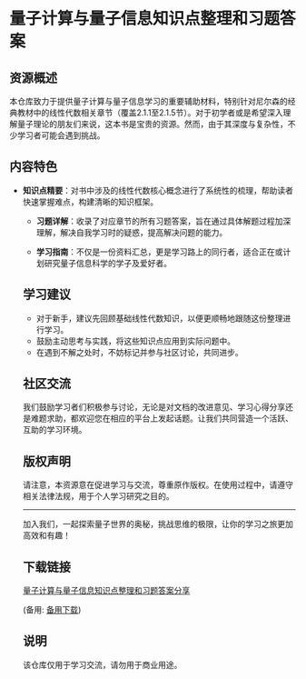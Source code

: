 # 量子计算与量子信息知识点整理和习题答案

## 资源概述

本仓库致力于提供量子计算与量子信息学习的重要辅助材料，特别针对尼尔森的经典教材中的线性代数相关章节（覆盖2.1.1至2.1.5节）。对于初学者或是希望深入理解量子理论的朋友们来说，这本书是宝贵的资源。然而，由于其深度与复杂性，不少学习者可能会遇到挑战。

## 内容特色

- **知识点精要**：对书中涉及的线性代数核心概念进行了系统性的梳理，帮助读者快速掌握难点，构建清晰的知识框架。

  - **习题详解**：收录了对应章节的所有习题答案，旨在通过具体解题过程加深理解，解决自我学习时的疑惑，提高解决问题的能力。

  - **学习指南**：不仅是一份资料汇总，更是学习路上的同行者，适合正在或计划研究量子信息科学的学子及爱好者。

  ## 学习建议

  - 对于新手，建议先回顾基础线性代数知识，以便更顺畅地跟随这份整理进行学习。
  - 鼓励主动思考与实践，将这些知识点应用到实际问题中。
  - 在遇到不解之处时，不妨标记并参与社区讨论，共同进步。

  ## 社区交流

  我们鼓励学习者们积极参与讨论，无论是对文档的改进意见、学习心得分享还是难题求助，都欢迎您在相应的平台上发起话题。让我们共同营造一个活跃、互助的学习环境。

  ## 版权声明

  请注意，本资源意在促进学习与交流，尊重原作版权。在使用过程中，请遵守相关法律法规，用于个人学习研究之目的。

  ---

  加入我们，一起探索量子世界的奥秘，挑战思维的极限，让你的学习之旅更加高效和有趣！

  ## 下载链接
  [量子计算与量子信息知识点整理和习题答案分享](https://pan.quark.cn/s/e91c1c857596) 

  (备用: [备用下载](https://pan.baidu.com/s/1LA1XUt6b8dk02UMCPf0ujw?pwd=1234))

  ## 说明

  该仓库仅用于学习交流，请勿用于商业用途。
